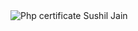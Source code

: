<img src="sushiljain1989.github.io/TestDome certificate for Sushil Jain.jpg" alt="Php certificate Sushil Jain" />
